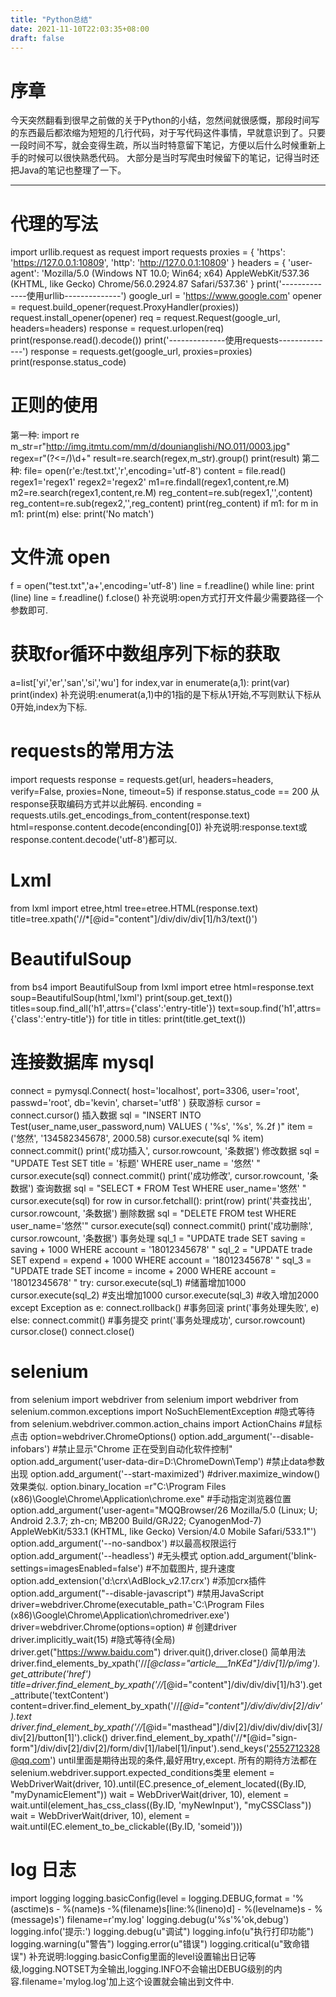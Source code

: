 ```yaml
---
title: "Python总结"
date: 2021-11-10T22:03:35+08:00
draft: false
---
```

# 序章
今天突然翻看到很早之前做的关于Python的小结，忽然间就很感慨，那段时间写的东西最后都浓缩为短短的几行代码，对于写代码这件事情，早就意识到了。只要一段时间不写，就会变得生疏，所以当时特意留下笔记，方便以后什么时候重新上手的时候可以很快熟悉代码。
大部分是当时写爬虫时候留下的笔记，记得当时还把Java的笔记也整理了一下。

------------------

# 代理的写法
import urllib.request as request
import requests
proxies = {
    'https': 'https://127.0.0.1:10809',
    'http': 'http://127.0.0.1:10809'
}
headers = {
    'user-agent': 'Mozilla/5.0 (Windows NT 10.0; Win64; x64) AppleWebKit/537.36 (KHTML, like Gecko) Chrome/56.0.2924.87 Safari/537.36'
}
print('--------------使用urllib--------------')
google_url = 'https://www.google.com'
opener = request.build_opener(request.ProxyHandler(proxies))
request.install_opener(opener)
req = request.Request(google_url, headers=headers)
response = request.urlopen(req)
print(response.read().decode())
print('--------------使用requests--------------')
response = requests.get(google_url, proxies=proxies)
print(response.status_code)
# 正则的使用 
第一种:
import re
m_str=r"http://img.itmtu.com/mm/d/dounianglishi/NO.011/0003.jpg"
regex=r"(?<=/)\d+"
result=re.search(regex,m_str).group()
print(result)
第二种:
file= open(r'e:/test.txt','r',encoding='utf-8')
content = file.read()
regex1='regex1'
regex2='regex2'
m1=re.findall(regex1,content,re.M)
m2=re.search(regex1,content,re.M)
reg_content=re.sub(regex1,'',content)
reg_content=re.sub(regex2,'',reg_content)
print(reg_content)
if m1:
    for m in m1:
        print(m)
else:
    print('No match')
# 文件流 open 
f = open("test.txt",'a+',encoding='utf-8')
line = f.readline()
while line:
    print (line)
    line = f.readline()
f.close()
补充说明:open方式打开文件最少需要路径一个参数即可.
# 获取for循环中数组序列下标的获取
a=list['yi','er','san','si','wu']
for index,var in enumerate(a,1):
    print(var)
    print(index)
补充说明:enumerat(a,1)中的1指的是下标从1开始,不写则默认下标从0开始,index为下标.
# requests的常用方法
import requests
response = requests.get(url, headers=headers, verify=False, proxies=None, timeout=5)
if response.status_code == 200
从response获取编码方式并以此解码.
enconding = requests.utils.get_encodings_from_content(response.text)
html=response.content.decode(enconding[0])
补充说明:response.text或response.content.decode('utf-8')都可以.
# Lxml 
from lxml import etree,html
tree=etree.HTML(response.text)
title=tree.xpath('//*[@id="content"]/div/div/div[1]/h3/text()')
# BeautifulSoup
from bs4 import BeautifulSoup
from lxml import etree
html=response.text
soup=BeautifulSoup(html,'lxml') 
print(soup.get_text())
titles=soup.find_all('h1',attrs={'class':'entry-title'})
text=soup.find('h1',attrs={'class':'entry-title'})
for title in titles:
    print(title.get_text())
# 连接数据库 mysql
connect = pymysql.Connect(
    host='localhost',
    port=3306,
    user='root',
    passwd='root',
    db='kevin',
    charset='utf8'
)
获取游标
cursor = connect.cursor()
插入数据
sql = "INSERT INTO Test(user_name,user_password,num) VALUES ( '%s', '%s', %.2f )"
item = ('悠然', '134582345678', 2000.58)
cursor.execute(sql % item)
connect.commit()
print('成功插入', cursor.rowcount, '条数据')
修改数据
sql = "UPDATE Test SET title = '标题' WHERE user_name = '悠然' "
cursor.execute(sql)
connect.commit()
print('成功修改', cursor.rowcount, '条数据')
查询数据
sql = "SELECT * FROM Test WHERE user_name='悠然' "
cursor.execute(sql)
for row in cursor.fetchall():
    print(row)
print('共查找出', cursor.rowcount, '条数据')
删除数据
sql = "DELETE FROM test WHERE user_name='悠然'"
cursor.execute(sql)
connect.commit()
print('成功删除', cursor.rowcount, '条数据')
事务处理
sql_1 = "UPDATE trade SET saving = saving + 1000 WHERE account = '18012345678' "
sql_2 = "UPDATE trade SET expend = expend + 1000 WHERE account = '18012345678' "
sql_3 = "UPDATE trade SET income = income + 2000 WHERE account = '18012345678' "
try:
    cursor.execute(sql_1)  #储蓄增加1000
    cursor.execute(sql_2)  #支出增加1000
    cursor.execute(sql_3)  #收入增加2000
except Exception as e:
    connect.rollback()  #事务回滚
    print('事务处理失败', e)
else:
    connect.commit()    #事务提交
    print('事务处理成功', cursor.rowcount)
cursor.close()
connect.close()
# selenium
from selenium import webdriver
from selenium import webdriver
from selenium.common.exceptions import NoSuchElementException #隐式等待
from selenium.webdriver.common.action_chains import ActionChains #鼠标点击
option=webdriver.ChromeOptions()
option.add_argument('--disable-infobars') #禁止显示"Chrome 正在受到自动化软件控制"
option.add_argument('user-data-dir=D:\ChromeDown\Temp') #禁止data参数出现
option.add_argument('--start-maximized') #driver.maximize_window() 效果类似.
option.binary_location =r"C:\Program Files (x86)\Google\Chrome\Application\chrome.exe" #手动指定浏览器位置
option.add_argument('user-agent="MQQBrowser/26 Mozilla/5.0 (Linux; U; Android 2.3.7; zh-cn; MB200 Build/GRJ22; CyanogenMod-7) AppleWebKit/533.1 (KHTML, like Gecko) Version/4.0 Mobile Safari/533.1"')
option.add_argument('--no-sandbox') #以最高权限运行
option.add_argument('--headless')   #无头模式
option.add_argument('blink-settings=imagesEnabled=false')  #不加载图片, 提升速度
option.add_extension('d:\crx\AdBlock_v2.17.crx')  #添加crx插件
option.add_argument("--disable-javascript") #禁用JavaScript
driver=webdriver.Chrome(executable_path='C:\Program Files (x86)\Google\Chrome\Application\chromedriver.exe')
driver=webdriver.Chrome(options=option)  # 创建driver
driver.implicitly_wait(15) #隐式等待(全局)
driver.get("https://www.baidu.com")
driver.quit(),driver.close()
简单用法
driver.find_elements_by_xpath('//*[@class="article___1nKEd"]/div[1]/p/img').get_attribute('href')
title=driver.find_element_by_xpath('//*[@id="content"]/div/div/div[1]/h3').get_attribute('textContent')
content=driver.find_element_by_xpath('//*[@id="content"]/div/div/div[2]/div').text
driver.find_element_by_xpath('//*[@id="masthead"]/div[2]/div/div/div/div[3]/div[2]/button[1]').click()
driver.find_element_by_xpath('//*[@id="sign-form"]/div/div[2]/div[2]/form/div[1]/label[1]/input').send_keys('2552712328@qq.com')
until里面是期待出现的条件,最好用try,except. 所有的期待方法都在selenium.webdriver.support.expected_conditions类里
element = WebDriverWait(driver, 10).until(EC.presence_of_element_located((By.ID, "myDynamicElement")) 
wait = WebDriverWait(driver, 10), element = wait.until(element_has_css_class((By.ID, 'myNewInput'), "myCSSClass"))
wait = WebDriverWait(driver, 10), element = wait.until(EC.element_to_be_clickable((By.ID, 'someid')))
# log 日志
import logging
logging.basicConfig(level = logging.DEBUG,format = '%(asctime)s - %(name)s -%(filename)s[line:%(lineno)d] - %(levelname)s - %(message)s') 
filename=r'my.log'
logging.debug(u'%s'%'ok,debug')
logging.info('提示:')
logging.debug(u"调试")
logging.info(u"执行打印功能")
logging.warning(u"警告")
logging.error(u"错误")
logging.critical(u"致命错误")
补充说明:logging.basicConfig里面的level设置输出日记等级,logging.NOTSET为全输出,logging.INFO不会输出DEBUG级别的内容.filename='mylog.log'加上这个设置就会输出到文件中.
